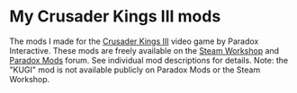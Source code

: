 # My Crusader Kings III mods

The mods I made for the [Crusader Kings III](https://en.wikipedia.org/wiki/Crusader_Kings_III) video game by Paradox Interactive. These mods are freely available on the [Steam Workshop](https://steamcommunity.com/workshop/filedetails/?id=2377759604) and [Paradox Mods](https://mods.paradoxplaza.com/games/ck3) forum. See individual mod descriptions for details.
Note: the "KUGI" mod is not available publicly on Paradox Mods or the Steam Workshop.
